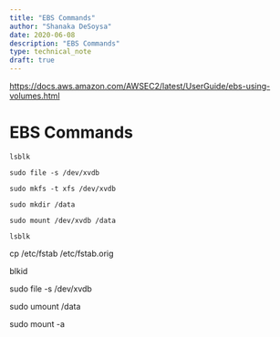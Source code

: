 ```yaml
---
title: "EBS Commands"
author: "Shanaka DeSoysa"
date: 2020-06-08
description: "EBS Commands"
type: technical_note
draft: true
---
```


https://docs.aws.amazon.com/AWSEC2/latest/UserGuide/ebs-using-volumes.html

# EBS Commands

`lsblk`

`sudo file -s /dev/xvdb`

`sudo mkfs -t xfs /dev/xvdb`

`sudo mkdir /data`

`sudo mount /dev/xvdb /data`

`lsblk`

cp /etc/fstab /etc/fstab.orig

blkid

sudo file -s /dev/xvdb

sudo umount /data

sudo mount -a
